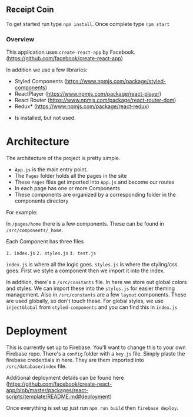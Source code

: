## Receipt Coin

To get started run type `npm install`.
Once complete type `npm start`

### Overview

This application uses `create-react-app` by Facebook. (https://github.com/facebook/create-react-app)

In addition we use a few libraries:

* Styled Components (https://www.npmjs.com/package/styled-components)
* ReactPlayer (https://www.npmjs.com/package/react-player)
* React Router (https://www.npmjs.com/package/react-router-dom)
* Redux\* (https://www.npmjs.com/package/react-redux)

- Is installed, but not used.

# Architecture

The architecture of the project is pretty simple.

* `App.js` is the main entry point.
* The `Pages` folder holds all the pages in the site
* These `Pages` files get imported into `App.js` and become our routes
* In each page has one or more Components
* These components are organized by a corresponding folder in the components directory

For example:

In `/pages/home` there is a few components. These can be found in `/src/components/_home`.

Each Component has three files

`1. index.js`
`2. styles.js`
`3. test.js`

`index.js` is where all the logic goes. `styles.js` is where the styling/css goes.
First we style a component then we import it into the index.

In addition, there's a `/src/constants` file. In here we store out global colors
and styles. We can import these into the `styles.js` for easier theming management.
Also in `/src/constants` are a few `layout` components. These are used globally,
so don't touch these. For global styles, we use `injectGlobal` from `styled-components`
and you can find this in `index.js`

# Deployment

This is currently set up to Firebase. You'll want to change this to your own
Firebase repo. There's a `config` folder with a `key.js` file. Simply plaste
the firebase credentials in here. They are them imported into `/src/database/index` file.

Additional deployment details can be found here (https://github.com/facebook/create-react-app/blob/master/packages/react-scripts/template/README.md#deployment)

Once everything is set up just run `npm run build` then `firebase deploy`.
